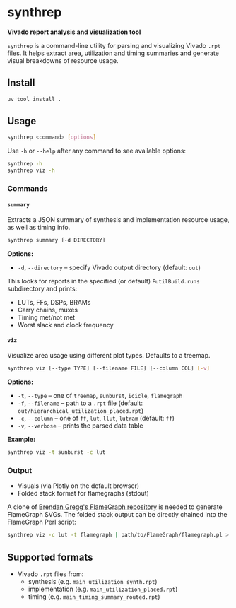 # synthrep

**Vivado report analysis and visualization tool**

`synthrep` is a command-line utility for parsing and visualizing Vivado `.rpt` files. It helps extract area, utilization and timing summaries and generate visual breakdowns of resource usage.

## Install

```bash
uv tool install .
```

## Usage

```bash
synthrep <command> [options]
```

Use `-h` or `--help` after any command to see available options:

```bash
synthrep -h
synthrep viz -h
```

### Commands

#### `summary`

Extracts a JSON summary of synthesis and implementation resource usage, as well as timing info.

```bash
synthrep summary [-d DIRECTORY]
```

**Options:**
- `-d`, `--directory` – specify Vivado output directory (default: `out`)

This looks for reports in the specified (or default) `FutilBuild.runs` subdirectory and prints:
- LUTs, FFs, DSPs, BRAMs
- Carry chains, muxes
- Timing met/not met
- Worst slack and clock frequency

#### `viz`

Visualize area usage using different plot types. Defaults to a treemap.

```bash
synthrep viz [--type TYPE] [--filename FILE] [--column COL] [-v]
```

**Options:**
- `-t`, `--type` – one of `treemap`, `sunburst`, `icicle`, `flamegraph`
- `-f`, `--filename` – path to a `.rpt` file (default: `out/hierarchical_utilization_placed.rpt`)
- `-c`, `--column` – one of `ff`, `lut`, `llut`, `lutram` (default: `ff`)
- `-v`, `--verbose` – prints the parsed data table

**Example:**

```bash
synthrep viz -t sunburst -c lut
```

### Output

- Visuals (via Plotly on the default browser)
- Folded stack format for flamegraphs (stdout)

A clone of [Brendan Gregg's FlameGraph repository](https://github.com/brendangregg/FlameGraph) is needed to generate FlameGraph SVGs. The folded stack output can be directly chained into the FlameGraph Perl script:
```bash
synthrep viz -c lut -t flamegraph | path/to/FlameGraph/flamegraph.pl > flamegraph.svg  
```

## Supported formats

- Vivado `.rpt` files from:
  - synthesis (e.g. `main_utilization_synth.rpt`)
  - implementation (e.g. `main_utilization_placed.rpt`)
  - timing (e.g. `main_timing_summary_routed.rpt`)
